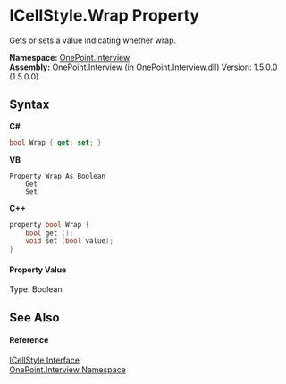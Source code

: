 # ICellStyle.Wrap Property 
 

Gets or sets a value indicating whether wrap.

**Namespace:**&nbsp;<a href="N_OnePoint_Interview">OnePoint.Interview</a><br />**Assembly:**&nbsp;OnePoint.Interview (in OnePoint.Interview.dll) Version: 1.5.0.0 (1.5.0.0)

## Syntax

**C#**<br />
``` C#
bool Wrap { get; set; }
```

**VB**<br />
``` VB
Property Wrap As Boolean
	Get
	Set
```

**C++**<br />
``` C++
property bool Wrap {
	bool get ();
	void set (bool value);
}
```


#### Property Value
Type: Boolean

## See Also


#### Reference
<a href="T_OnePoint_Interview_ICellStyle">ICellStyle Interface</a><br /><a href="N_OnePoint_Interview">OnePoint.Interview Namespace</a><br />